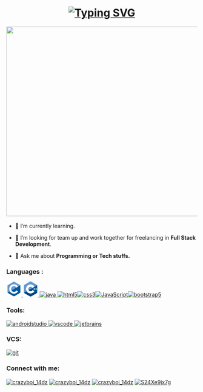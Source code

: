 <h1 align="center">
<a href="https://git.io/typing-svg"><img src="https://readme-typing-svg.demolab.com?font=Fira+Code&duration=4000&pause=200&color=F7F7F7&background=CC0EFF00&width=435&lines=Hi+%F0%9F%91%8B%2C+I'm+crazyboi...;Nice+to+Meet+You...;A+Passionate+Programmer+from+India" alt="Typing SVG" height="60%" width="70%"/></a>
</h1>

<img src="https://thumbs.gfycat.com/DependableVigilantHypsilophodon-max-1mb.gif" width="900" height="500"></img></p>

- 🌱 I’m currently learning.

- 🤝 I’m looking for team up and work together for freelancing in **Full Stack Development**.

- 💬 Ask me about **Programming or Tech stuffs.**

<h3 align="left">Languages :</h3>
<p align="left"> <a href="https://www.cprogramming.com/" target="_blank" rel="noreferrer"> <img src="https://raw.githubusercontent.com/devicons/devicon/master/icons/c/c-original.svg" alt="c" width="40" height="40"/></a><a href="https://www.w3schools.com/cpp/" target="_blank" rel="noreferrer"> <img src="https://raw.githubusercontent.com/devicons/devicon/master/icons/cplusplus/cplusplus-original.svg" alt="cplusplus" width="40" height="40"/> </a> <a href="https://www.w3schools.com/java/" target="_blank" rel="noreferrer"><img src="https://abhisheks008.github.io/CV/assets/images/skills/java.png" alt="java" width="40" height="40"/></a><a href="https://www.w3schools.com/html5/" target="_blank" rel="noreferrer"> <img src="https://logos-download.com/wp-content/uploads/2017/07/HTML5_badge.png" alt="html5" width="40" height="40"/></a><a href="https://www.w3schools.com/css3/" target="_blank" rel="noreferrer"><img src="https://joshua-d-miller.com/assets/img/CSS.png" alt="css3" width="40" height="40"/></a><a href="https://www.w3schools.com/javascript/" target="_blank" rel="noreferrer"><img src="https://cdn.jsdelivr.net/gh/devicons/devicon/icons/javascript/javascript-original.svg" alt="JavaScript" width="40" height="40"/></a><a href="https://www.w3schools.com/bootstrap5/" target="_blank" rel="noreferrer"><img src="https://cdn.jsdelivr.net/gh/devicons/devicon/icons/bootstrap/bootstrap-original-wordmark.svg" alt="bootstrap5" width="50" height="40"/></a></p>

<h3 align="left">Tools:</h3>
<p><a href="https://www.w3schools.com/androidstudio/" target="_blank" rel="noreferrer"><img src="https://cdn.jsdelivr.net/gh/devicons/devicon/icons/androidstudio/androidstudio-original.svg" alt="androidstudio" width="50" height="40"/> </a><a href="https://www.w3schools.com/vscode/" target="_blank" rel="noreferrer"><img src="https://cdn.jsdelivr.net/gh/devicons/devicon/icons/vscode/vscode-original.svg" alt="vscode" width="50" height="40"/> </a><a href="https://www.w3schools.com/jetbrains/" target="_blank" rel="noreferrer"><img src="https://cdn.jsdelivr.net/gh/devicons/devicon/icons/jetbrains/jetbrains-original.svg"alt="jetbrains" width="50" height="40"/></a></p>

<h3 align="left">VCS:</h3>
<p><a href="https://www.w3schools.com/git/" target="_blank" rel="noreferrer"><img src="https://cdn.jsdelivr.net/gh/devicons/devicon/icons/git/git-original.svg"alt="git" width="50" height="40"/></a>

<h3 align="left">Connect with me:</h3>
<p align="left">
<a href="https://twitter.com/14dzCrazyboi?s=09" target="blank"><img align="center" src="https://raw.githubusercontent.com/rahuldkjain/github-profile-readme-generator/master/src/images/icons/Social/twitter.svg" alt="crazyboi_14dz" height="30" width="40" /></a>
<a href="https://instagram.com/crazyboi_14dz" target="blank"><img align="center" src="https://raw.githubusercontent.com/rahuldkjain/github-profile-readme-generator/master/src/images/icons/Social/instagram.svg" alt="crazyboi_14dz" height="30" width="40" /></a>
<a href="http://www.linkedin.com/in/crazyboi14dz" target="blank"><img align="center" src="https://pngimg.com/uploads/linkedIn/linkedIn_PNG39.png" alt="crazyboi_14dz" height="30" width="30" /></a>
<a href="https://discord.gg/S24Xe9jx7g" target="blank"><img align="center" src="https://raw.githubusercontent.com/rahuldkjain/github-profile-readme-generator/master/src/images/icons/Social/discord.svg" alt="S24Xe9jx7g" height="30" width="40" /></a>
</p>

